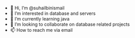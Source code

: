 - 👋 Hi, I’m @suhailbinismail
- 👀 I’m interested in database and servers 
- 🌱 I’m currently learning java
- 💞️ I’m looking to collaborate on database related projects
- 📫 How to reach me via email

<!---
suhailbinismail/suhailbinismail is a ✨ special ✨ repository because its `README.md` (this file) appears on your GitHub profile.
You can click the Preview link to take a look at your changes.
--->

